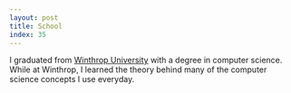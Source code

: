 ```yaml
---
layout: post
title: School
index: 35
---
```


I graduated from [Winthrop University](http://www.winthrop.edu/) with a
degree in computer science. While at Winthrop, I learned the theory
behind many of the computer science concepts I use everyday.
